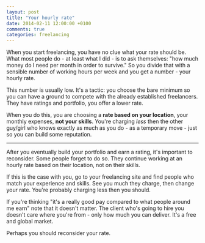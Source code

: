 ```yaml
---
layout: post
title: "Your hourly rate"
date: 2014-02-11 12:00:00 +0100
comments: true
categories: freelancing
---
```


When you start freelancing, you have no clue what your rate should be. What most people do - at least what I did - is to ask themselves: "how much money do I need per month in order to survive." So you divide that with a sensible number of working hours per week and you get a number - your hourly rate.

This number is usually low. It's a tactic: you choose the bare minimum so you can have a ground to compete with the already established freelancers. They have ratings and portfolio, you offer a lower rate.

When you do this, you are choosing a **rate based on your location**, your monthly expenses, **not your skills**. You're charging *less* then the other guy/girl who knows exactly as much as you do - as a temporary move - just so you can build some reputation.

---

After you eventually build your portfolio and earn a rating, it's important to reconsider. Some people forget to do so. They continue working at an hourly rate based on their location, not on their skills.

If this is the case with you, go to your freelancing site and find people who match your experience and skills. See you much they charge, then change your rate. You're probably charging less then you should.

If you're thinking "it's a really good pay compared to what people around me earn" note that it doesn't matter. The client who's going to hire you doesn't care where you're from - only how much you can deliver. It's a free and global market.

Perhaps you should reconsider your rate.